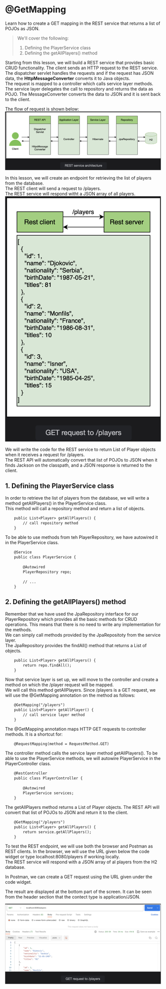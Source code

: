 # @GetMapping

Learn how to create a GET mapping in the REST service that returns a list of POJOs as JSON.

> We'll cover the following:
>
> 1. Defining the PlayerService class
> 2. Defining the getAllPlayers() method

Starting from this lesson, we will build a REST service that provides basic CRUD functionality. The client sends an HTTP request to the REST service. The dispatcher servlet handles the requests and if the request has JSON data, the **HttpMessageConverter** converts it to Java objects.  
 The request is mapped to a controller which calls service layer methods. The service layer delegates the call to repository and returns the data as POJO. The MessageConverter converts the data to JSON and it is sent back to the client.

The flow of request is shown below:  
![REST service architecture](./images/6-1-REST-service-architecture.png)

In this lesson, we will create an endpoint for retrieving the list of players from the database.  
 The REST client will send a request to /players.  
 The REST service will respond witht a JSON array of all players.  
 ![GET requests to /players](./images/6-2-GET-request-to-players.png)

We will write the code for the REST service to return List of Player objects when it receives a request for /players.  
The REST API will automatically convert that list of POJOs to JSON when it finds Jackson on the classpath, and a JSON response is returned to the client.

## 1. Defining the PlayerService class

In order to retrieve the list of players from the database, we will write a method getAllPlayers() in the PlayerService class.  
This method will call a repository method and return a list of objects.

        public List<Player> getAllPlayers() {
            // call repository method
        }

To be able to use methods from teh PlayerRepository, we have autowired it in the PlayerService class.

        @Service
        public class PlayerService {

            @Autowired
            PlayerRepository repo;

            // ...
        }

## 2. Defining the getAllPlayers() method

Remember that we have used the JpaRepository interface for our PlayerRepository which provides all the basic methods for CRUD operations. This means that there is no need to write any implementation for the methods.  
We can simply call methods provided by the JpaRepositoty from the service layer.  
The JpaRepository provides the findAll() method that returns a List of objects.

        public List<Player> getAllPlayers() {
            return repo.findAll();
        }

Now that service layer is set up, we will move to the controller and create a method on which the /player request will be mapped.  
We will call this method getAllPlayers. Since /players is a GET request, we will use the @GetMapping annotation on the method as follows:

        @GetMapping("/players")
        public List<Player> getAllPlayer() {
            // call service layer method
        }

The @GetMapping annotation maps HTTP GET requests to controller methods. It is a shortcut for:

        @RequestMapping(method = RequestMethod.GET)

The controller method calls the service layer method getAllPlayers(). To be able to use the PlayerService methods, we will autowire PlayerService in the PlayerController class.

        @RestController
        public class PlayerController {

            @Autowired
            PlayerService services;
        }

The getAllPlayers method returns a List of Player objects. The REST API will convert that list of POJOs to JSON and return it to the client.

        @GetMapping("/players")
        public List<Player> getAllPlayers() {
            return service.getAllPlayers();
        }

To test the REST endpoint, we will use both the browser and Postman as REST clients. In the browser, we will use the URL given below the code widget or type localhost:8080/players if working locally.  
 The REST service will respond with a JSON array of al players from the H2 database.

In Postman, we can create a GET request using the URL given under the code widget.

The result are displayed at the bottom part of the screen. It can be seen from the header section that the contect type is application/JSON.

![GET requests to players](./images/6-3-GET-request-to-players.png)
